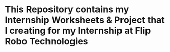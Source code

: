 # This Repository contains my Internship Worksheets & Project that I creating for my Internship at Flip Robo Technologies
